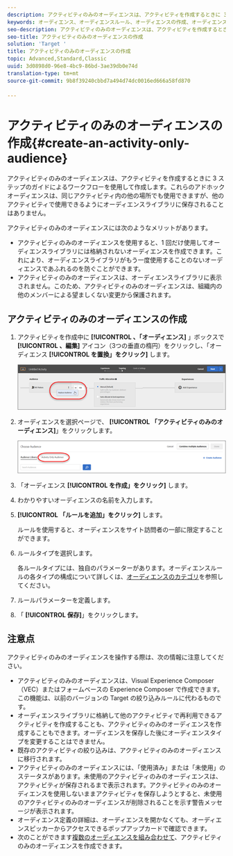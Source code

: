 ```yaml
---
description: アクティビティのみのオーディエンスは、アクティビティを作成するときに 3 ステップのガイドによるワークフローを使用して作成します。これらのアドホックオーディエンスは、同じアクティビティ内の他の場所でも使用できますが、他のアクティビティで使用できるようにオーディエンスライブラリに保存されることはありません。
keywords: オーディエンス、オーディエンスルール、オーディエンスの作成、オーディエンスの作成、アクティビティのみ、activity- only、アドホック
seo-description: アクティビティのみのオーディエンスは、アクティビティを作成するときに 3 ステップのガイドによるワークフローを使用して作成します。これらのアドホックオーディエンスは、同じアクティビティ内の他の場所でも使用できますが、他のアクティビティで使用できるようにオーディエンスライブラリに保存されることはありません。
seo-title: アクティビティのみのオーディエンスの作成
solution: 'Target '
title: アクティビティのみのオーディエンスの作成
topic: Advanced,Standard,Classic
uuid: 3d0898d0-96e8-4bc9-86bd-3ae39db0e74d
translation-type: tm+mt
source-git-commit: 9b8f39240cbbd7a494d74dc0016ed666a58fd870

---
```



# アクティビティのみのオーディエンスの作成{#create-an-activity-only-audience}

アクティビティのみのオーディエンスは、アクティビティを作成するときに 3 ステップのガイドによるワークフローを使用して作成します。これらのアドホックオーディエンスは、同じアクティビティ内の他の場所でも使用できますが、他のアクティビティで使用できるようにオーディエンスライブラリに保存されることはありません。

アクティビティのみのオーディエンスには次のようなメリットがあります。

* アクティビティのみのオーディエンスを使用すると、1 回だけ使用してオーディエンスライブラリには格納されないオーディエンスを作成できます。これにより、オーディエンスライブラリがもう一度使用することのないオーディエンスであふれるのを防ぐことができます。
* アクティビティのみのオーディエンスは、オーディエンスライブラリに表示されません。このため、アクティビティのみのオーディエンスは、組織内の他のメンバーによる望ましくない変更から保護されます。

## アクティビティのみのオーディエンスの作成

1. アクティビティを作成中に **[!UICONTROL 、「オーディエンス]** 」ボックスで **[!UICONTROL 、編集]** アイコン（3つの垂直の楕円）をクリックし、「オーディエンス **[!UICONTROL を置換」をクリック]** します。

   ![](assets/replace_audiience.png)

1. オーディエンスを選択ページで、 **[!UICONTROL 「アクティビティのみのオーディエンス]**」をクリックします。

   ![](assets/activity-only-aud.png)

1. 「オーディエンス **[!UICONTROL を作成」をクリック]** します。
1. わかりやすいオーディエンスの名前を入力します。
1. **[!UICONTROL 「ルールを追加」をクリック]** します。

   ルールを使用すると、オーディエンスをサイト訪問者の一部に限定することができます。

1. ルールタイプを選択します。

   各ルールタイプには、独自のパラメーターがあります。オーディエンスルールの各タイプの構成について詳しくは、[オーディエンスのカテゴリ](../c-target/c-audiences/c-target-rules/target-rules.md#concept_E3A77E42F1644503A829B5107B20880D)を参照してください。

1. ルールパラメーターを定義します。
1. 「 **[!UICONTROL 保存]**」をクリックします。

## 注意点

アクティビティのみのオーディエンスを操作する際は、次の情報に注意してください。

* アクティビティのみのオーディエンスは、Visual Experience Composer（VEC）またはフォームベースの Experience Composer で作成できます。この機能は、以前のバージョンの Target の絞り込みルールに代わるものです。
* オーディエンスライブラリに格納して他のアクティビティで再利用できるアクティビティを作成することも、アクティビティのみのオーディエンスを作成することもできます。オーディエンスを保存した後にオーディエンスタイプを変更することはできません。
* 既存のアクティビティの絞り込みは、アクティビティのみのオーディエンスに移行されます。
* アクティビティのみのオーディエンスには、「使用済み」または「未使用」のステータスがあります。未使用のアクティビティのみのオーディエンスは、アクティビティが保存されるまで表示されます。アクティビティのみのオーディエンスを使用しないままアクティビティを保存しようとすると、未使用のアクティビティのみのオーディエンスが削除されることを示す警告メッセージが表示されます。
* オーディエンス定義の詳細は、オーディエンスを開かなくても、オーディエンスピッカーからアクセスできるポップアップカードで確認できます。
* 次のことができます[複数のオーディエンスを組み合わせて](../c-target/combining-multiple-audiences.md#concept_A7386F1EA4394BD2AB72399C225981E5)、アクティビティのみのオーディエンスを作成できます。

